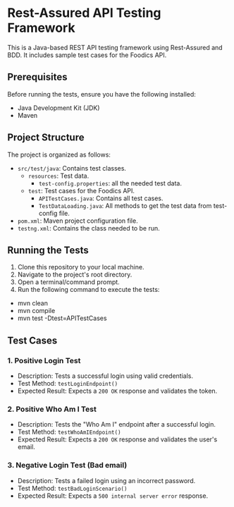 # Rest-Assured API Testing Framework

This is a Java-based REST API testing framework using Rest-Assured and BDD. It includes sample test cases for the Foodics API.

## Prerequisites

Before running the tests, ensure you have the following installed:

- Java Development Kit (JDK)
- Maven

## Project Structure

The project is organized as follows:

- `src/test/java`: Contains test classes.
  - `resources`: Test data.
     - `test-config.properties`: all the needed test data.
  - `test`: Test cases for the Foodics API.
     - `APITestCases.java`: Contains all test cases.
     - `TestDataLoading.java`: All methods to get the test data from test-config file.
- `pom.xml`: Maven project configuration file.
- `testng.xml`: Contains the class needed to be run.


## Running the Tests

1. Clone this repository to your local machine.
2. Navigate to the project's root directory.
3. Open a terminal/command prompt.
4. Run the following command to execute the tests:
 - mvn clean
 - mvn compile
 - mvn test -Dtest=APITestCases 

## Test Cases

### 1. Positive Login Test

- Description: Tests a successful login using valid credentials.
- Test Method: `testLoginEndpoint()`
- Expected Result: Expects a `200 OK` response and validates the token.

### 2. Positive Who Am I Test

- Description: Tests the "Who Am I" endpoint after a successful login.
- Test Method: `testWhoAmIEndpoint()`
- Expected Result: Expects a `200 OK` response and validates the user's email.

### 3. Negative Login Test (Bad email)

- Description: Tests a failed login using an incorrect password.
- Test Method: `testBadLoginScenario()`
- Expected Result: Expects a `500 internal server error` response.



